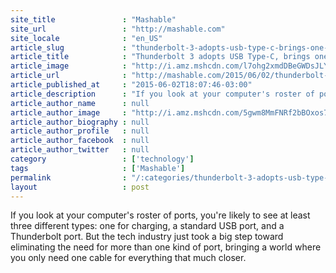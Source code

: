 ```yaml
---
site_title               : "Mashable"
site_url                 : "http://mashable.com"
site_locale              : "en_US"
article_slug             : "thunderbolt-3-adopts-usb-type-c-brings-one-cable-world-into-view"
article_title            : "Thunderbolt 3 adopts USB Type-C, brings one-cable world into view"
article_image            : "http://i.amz.mshcdn.com/l7ohg2xmdDBeGWDsJLYK-ZK4RXc=/1200x627/2015%2F06%2F02%2F08%2Fthunderbolt.8344c.jpg"
article_url              : "http://mashable.com/2015/06/02/thunderbolt-3-to-adopt-usb-type-c/"
article_published_at     : "2015-06-02T18:07:46-03:00"
article_description      : "If you look at your computer's roster of ports, you're likely to see at least three different types: one for charging, a standard USB port, and a Thunderbolt port. But the tech industry just took a big step toward eliminating the need for more than one kind of port, bringing a world where you only need one cable for everything that much closer."
article_author_name      : null
article_author_image     : "http://i.amz.mshcdn.com/5gwm8MmFNRf2bBOxos7x7RVs1Ic=/90x90/2016%2F09%2F01%2F2c%2F20150527858It0T7b.fc06b.6e529.jpg"
article_author_biography : null
article_author_profile   : null
article_author_facebook  : null
article_author_twitter   : null
category                 : ['technology']
tags                     : ['Mashable']
permalink                : "/:categories/thunderbolt-3-adopts-usb-type-c-brings-one-cable-world-into-view/"
layout                   : post
---
```


If you look at your computer's roster of ports, you're likely to see at least three different types: one for charging, a standard USB port, and a Thunderbolt port. But the tech industry just took a big step toward eliminating the need for more than one kind of port, bringing a world where you only need one cable for everything that much closer.

